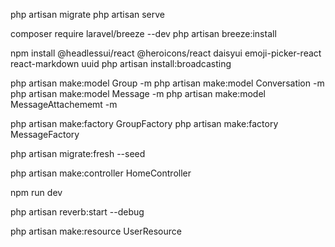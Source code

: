 php artisan migrate
php artisan serve

composer require laravel/breeze --dev
php artisan breeze:install

npm install @headlessui/react @heroicons/react daisyui emoji-picker-react react-markdown uuid
php artisan install:broadcasting

php artisan make:model Group -m
php artisan make:model Conversation -m
php artisan make:model Message -m
php artisan make:model MessageAttachememt -m

php artisan make:factory GroupFactory
php artisan make:factory MessageFactory

php artisan migrate:fresh --seed

php artisan make:controller HomeController

npm run dev

php artisan reverb:start --debug

php artisan make:resource UserResource